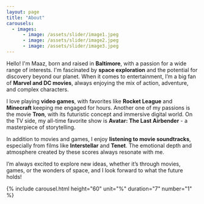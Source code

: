 ```yaml
---
layout: page
title: "About"
carousels:
  - images: 
      - image: /assets/slider/image1.jpeg
      - image: /assets/slider/image2.jpeg
      - image: /assets/slider/image3.jpeg
---  
```


Hello! I'm Maaz, born and raised in **Baltimore**, with a passion for a wide range of interests. I'm fascinated by **space exploration** and the potential for discovery beyond our planet. When it comes to entertainment, I’m a big fan of **Marvel and DC movies**, always enjoying the mix of action, adventure, and complex characters.

I love playing **video games**, with favorites like **Rocket League** and **Minecraft** keeping me engaged for hours. Another one of my passions is the movie **Tron**, with its futuristic concept and immersive digital world. On the TV side, my all-time favorite show is **Avatar: The Last Airbender** - a masterpiece of storytelling.

In addition to movies and games, I enjoy **listening to movie soundtracks**, especially from films like **Interstellar** and **Tenet**. The emotional depth and atmosphere created by these scores always resonate with me.

I’m always excited to explore new ideas, whether it’s through movies, games, or the wonders of space, and I look forward to what the future holds!

{% include carousel.html height="60" unit="%" duration="7" number="1" %}
